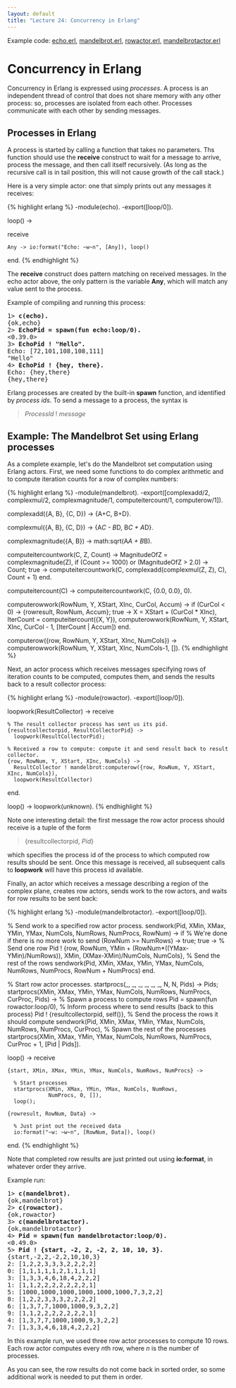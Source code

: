 ```yaml
---
layout: default
title: "Lecture 24: Concurrency in Erlang"
---
```


Example code: [echo.erl](echo.erl), [mandelbrot.erl](mandelbrot.erl), [rowactor.erl](rowactor.erl), [mandelbrotactor.erl](mandelbrotactor.erl)

Concurrency in Erlang
=====================

Concurrency in Erlang is expressed using *processes*. A process is an independent thread of control that does not share memory with any other process: so, processes are isolated from each other. Processes communicate with each other by sending messages.

Processes in Erlang
-------------------

A process is started by calling a function that takes no parameters. Ths function should use the **receive** construct to wait for a message to arrive, process the message, and then call itself recursively. (As long as the recursive call is in tail position, this will not cause growth of the call stack.)

Here is a very simple actor: one that simply prints out any messages it receives:

{% highlight erlang %}
-module(echo).
-export([loop/0]).

loop() ->

  receive

    Any -> io:format("Echo: ~w~n", [Any]), loop()

  end.
{% endhighlight %}

The **receive** construct does pattern matching on received messages. In the echo actor above, the only pattern is the variable **Any**, which will match any value sent to the process.

Example of compiling and running this process:

<pre>
1> <b>c(echo).</b>
{ok,echo}
2> <b>EchoPid = spawn(fun echo:loop/0).</b>
<0.39.0>
3> <b>EchoPid ! "Hello".</b>
Echo: [72,101,108,108,111]
"Hello"
4> <b>EchoPid ! {hey, there}.</b>
Echo: {hey,there}
{hey,there}
</pre>

Erlang processes are created by the built-in **spawn** function, and identified by *process ids*. To send a message to a process, the syntax is

> *ProcessId* ! *message*

Example: The Mandelbrot Set using Erlang processes
--------------------------------------------------

As a complete example, let's do the Mandelbrot set computation using Erlang actors. First, we need some functions to do complex arithmetic and to compute iteration counts for a row of complex numbers:

{% highlight erlang %}
-module(mandelbrot).
-export([complexadd/2, complexmul/2, complexmagnitude/1,
         computeitercount/1, computerow/1]).

complexadd({A, B}, {C, D}) -> {A+C, B+D}.

complexmul({A, B}, {C, D}) -> {A*C - B*D, B*C + A*D}.

complexmagnitude({A, B}) -> math:sqrt(A*A + B*B).

computeitercountwork(C, Z, Count) ->
  MagnitudeOfZ = complexmagnitude(Z),
  if
  (Count >= 1000) or (MagnitudeOfZ > 2.0) -> Count;
  true -> computeitercountwork(C, complexadd(complexmul(Z, Z), C), Count + 1)
  end.

computeitercount(C) -> computeitercountwork(C, {0.0, 0.0}, 0).

computerowwork(RowNum, Y, XStart, XInc, CurCol, Accum) ->
  if
  (CurCol < 0) -> {rowresult, RowNum, Accum};
  true ->
    X = XStart + (CurCol * XInc),
    IterCount = computeitercount({X, Y}),
    computerowwork(RowNum, Y, XStart, XInc, CurCol - 1, [IterCount | Accum])
  end.

computerow({row, RowNum, Y, XStart, XInc, NumCols}) ->
  computerowwork(RowNum, Y, XStart, XInc, NumCols-1, []).
{% endhighlight %}

Next, an actor process which receives messages specifying rows of iteration counts to be computed, computes them, and sends the results back to a result collector process:

{% highlight erlang %}
-module(rowactor).
-export([loop/0]).

loopwork(ResultCollector) ->
  receive

    % The result collector process has sent us its pid.
    {resultcollectorpid, ResultCollectorPid} ->
      loopwork(ResultCollectorPid);

    % Received a row to compute: compute it and send result back to result collector.
    {row, RowNum, Y, XStart, XInc, NumCols} ->
      ResultCollector ! mandelbrot:computerow({row, RowNum, Y, XStart, XInc, NumCols}),
      loopwork(ResultCollector)

  end.

loop() -> loopwork(unknown).
{% endhighlight %}

Note one interesting detail: the first message the row actor process should receive is a tuple of the form

> {resultcollectorpid, *Pid*}

which specifies the process id of the process to which computed row results should be sent. Once this message is received, all subsequent calls to **loopwork** will have this process id available.

Finally, an actor which receives a message describing a region of the complex plane, creates row actors, sends work to the row actors, and waits for row results to be sent back:

{% highlight erlang %}
-module(mandelbrotactor).
-export([loop/0]).

% Send work to a specified row actor process.
sendwork(Pid, XMin, XMax, YMin, YMax, NumCols, NumRows, NumProcs, RowNum) ->
  if
  % We're done if there is no more work to send
  (RowNum >= NumRows) -> true;
  true ->
     % Send one row
     Pid ! {row, RowNum, YMin + (RowNum*((YMax-YMin)/NumRows)),
                 XMin, (XMax-XMin)/NumCols,
                 NumCols},
     % Send the rest of the rows
     sendwork(Pid, XMin, XMax, YMin, YMax, NumCols, NumRows,
              NumProcs, RowNum + NumProcs)
  end.

% Start row actor processes.
startprocs(_, _, _, _, _, _, N, N, Pids) -> Pids;
startprocs(XMin, XMax, YMin, YMax, NumCols, NumRows, NumProcs, CurProc, Pids) ->
  % Spawn a process to compute rows
  Pid = spawn(fun rowactor:loop/0),
  % Inform process where to send results (back to this process) 
  Pid ! {resultcollectorpid, self()},
  % Send the process the rows it should compute
  sendwork(Pid, XMin, XMax, YMin, YMax, NumCols, NumRows, NumProcs, CurProc),
  % Spawn the rest of the processes
  startprocs(XMin, XMax, YMin, YMax, NumCols, NumRows, NumProcs, CurProc + 1,
             [Pid | Pids]).

loop() ->
  receive

    {start, XMin, XMax, YMin, YMax, NumCols, NumRows, NumProcs} ->

      % Start processes
      startprocs(XMin, XMax, YMin, YMax, NumCols, NumRows,
                 NumProcs, 0, []),
      loop();

    {rowresult, RowNum, Data} ->

      % Just print out the received data
      io:format("~w: ~w~n", [RowNum, Data]), loop()

  end.
{% endhighlight %}

Note that completed row results are just printed out using **io:format**, in whatever order they arrive.

Example run:

<pre>
1> <b>c(mandelbrot).</b>
{ok,mandelbrot}
2> <b>c(rowactor).</b>
{ok,rowactor}
3> <b>c(mandelbrotactor).</b>
{ok,mandelbrotactor}
4> <b>Pid = spawn(fun mandelbrotactor:loop/0).</b>
<0.49.0>
5> <b>Pid ! {start, -2, 2, -2, 2, 10, 10, 3}.</b>
{start,-2,2,-2,2,10,10,3}
2: [1,2,2,3,3,3,2,2,2,2]
0: [1,1,1,1,1,2,1,1,1,1]
3: [1,3,3,4,6,18,4,2,2,2]
1: [1,1,2,2,2,2,2,2,2,1]
5: [1000,1000,1000,1000,1000,1000,7,3,2,2]
8: [1,2,2,3,3,3,2,2,2,2]
6: [1,3,7,7,1000,1000,9,3,2,2]
9: [1,1,2,2,2,2,2,2,2,1]
4: [1,3,7,7,1000,1000,9,3,2,2]
7: [1,3,3,4,6,18,4,2,2,2]
</pre>

In this example run, we used three row actor processes to compute 10 rows. Each row actor computes every *n*th row, where *n* is the number of processes.

As you can see, the row results do not come back in sorted order, so some additional work is needed to put them in order.
